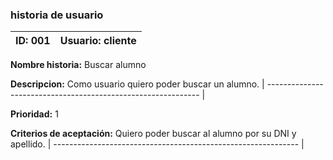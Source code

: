 
### historia de usuario

**ID:**  001 | **Usuario:**  cliente                               
| --------- | ------------------------------------------------- | 
**Nombre historia:** Buscar alumno

**Descripcion:** 
Como usuario quiero poder buscar un alumno.
| ------------------------------------------------------------- |

**Prioridad:** 1

**Criterios de aceptación:**
Quiero poder buscar al alumno por su DNI y apellido.
| ------------------------------------------------------------- |

